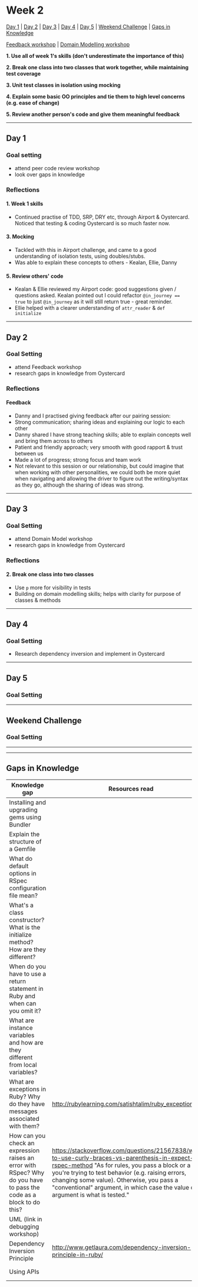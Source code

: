 # Week 2

[Day 1](#day-1) | [Day 2](#day-2) | [Day 3](#day-3) | [Day 4](#day-4) | [Day 5](#day-5) | [Weekend Challenge](#weekend-challenge) | [Gaps in Knowledge](#gaps-in-knowledge) 

[Feedback workshop](#feedback-workshop) |  [Domain Modelling workshop](#domain-modelling-workshop)

**1. Use all of week 1's skills (don't underestimate the importance of this)**  

**2. Break one class into two classes that work together, while maintaining test coverage**  

**3. Unit test classes in isolation using mocking**  

**4. Explain some basic OO principles and tie them to high level concerns (e.g. ease of change)**  

**5. Review another person's code and give them meaningful feedback**

---------

## Day 1

### Goal setting
- attend peer code review workshop
- look over gaps in knowledge

### Reflections

#### 1. Week 1 skills
- Continued practise of TDD, SRP, DRY etc, through Airport & Oystercard. Noticed that testing & coding Oystercard is so much faster now.

#### 3. Mocking
- Tackled with this in Airport challenge, and came to a good understanding of isolation tests, using doubles/stubs.
- Was able to explain these concepts to others - Kealan, Ellie, Danny

#### 5. Review others' code
- Kealan & Ellie reviewed my Airport code: good suggestions given / questions asked. Kealan pointed out I could refactor ```@in_journey == true``` to just ```@in_journey``` as it will still return true - great reminder.
- Ellie helped with a clearer understanding of ```attr_reader``` & ```def initialize``` 

----------

## Day 2

### Goal Setting
- attend Feedback workshop
- research gaps in knowledge from Oystercard

### Reflections

#### Feedback
- Danny and I practised giving feedback after our pairing session:
 - Strong communication; sharing ideas and explaining our logic to each other
 - Danny shared I have strong teaching skills; able to explain concepts well and bring them across to others
 - Patient and friendly approach; very smooth with good rapport & trust between us
 - Made a lot of progress; strong focus and team work
 - Not relevant to this session or our relationship, but could imagine that when working with other personalities, we could both be more quiet when navigating and allowing the driver to figure out the writing/syntax as they go, although the sharing of ideas was strong.

----------

## Day 3

### Goal Setting
- attend Domain Model workshop
- research gaps in knowledge from Oystercard

### Reflections

#### 2. Break one class into two classes
- Use ```p``` more for visibility in tests
- Building on domain modelling skills; helps with clarity for purpose of classes & methods

-----------

## Day 4

### Goal Setting
- Research dependency inversion and implement in Oystercard


-----------  

## Day 5

### Goal Setting


-----------

## Weekend Challenge  

### Goal Setting 

  
------------------  
------------------  
  
  ## Gaps in Knowledge
  
| Knowledge gap | Resources read | Practicals/projects | Other |
| --- | --- | --- | --- |
| Installing and upgrading gems using Bundler | | Oystercard | Talked through with Ellie |
| Explain the structure of a Gemfile | | Oystercard | Talked through with Ellie |
| What do default options in RSpec configuration file mean? | | | |
| What's a class constructor? What is the initialize method? How are they different? | | Boris Bike, Airport, Oystercard | Talked through with Ellie |
| When do you have to use a return statement in Ruby and when can you omit it? | | experimented in IRB | Talked through with Ellie |
| What are instance variables and how are they different from local variables? | | | Talked through with Ellie |
| What are exceptions in Ruby? Why do they have messages associated with them? | http://rubylearning.com/satishtalim/ruby_exceptions.html | Boris Bike, Airport, Oystercard | Alistair explained it |
| How can you check an expression raises an error with RSpec? Why do you have to pass the code as a block to do this? | https://stackoverflow.com/questions/21567838/when-to-use-curly-braces-vs-parenthesis-in-expect-rspec-method  "As for rules, you pass a block or a Proc if you're trying to test behavior (e.g. raising errors, changing some value). Otherwise, you pass a "conventional" argument, in which case the value of that argument is what is tested." | | Talked through with Ellie |
| UML (link in debugging workshop) | | | |
| Dependency Inversion Principle | http://www.getlaura.com/dependency-inversion-principle-in-ruby/ | Oystercard | | 
| Using APIs | | Takeaway challenge | |
